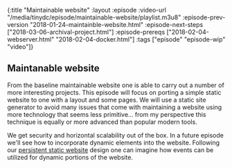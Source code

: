 {:title "Maintainable website"
 :layout :episode
 :video-url "/media/tinydc/episode/maintainable-website/playlist.m3u8"
 :episode-prev-version "2018-01-24-maintainble-website.html"
 :episode-next-steps ["2018-03-06-archival-project.html"]
 :episode-prereqs ["2018-02-04-webserver.html" "2018-02-04-docker.html"]
 :tags ["episode" "episode-wip" "video"]}

## Maintanable website

From the baseline maintainable website one is able to carry out a number of more interesting projects.
This episode will focus on porting a simple static website to one with a layout and some pages. We will
use a static site generator to avoid many issues that come with maintaining a website using more technology
that seems less primitive... from my perspective this technique is equally or more advanced than popular
modern tools.

We get security and horizontal scalability out of the box. In a future episode we'll see how to incorporate dynamic
elements into the website. Following our [persistent static website]() design one can imagine how events 
can be utilized for dynamic portions of the website.

